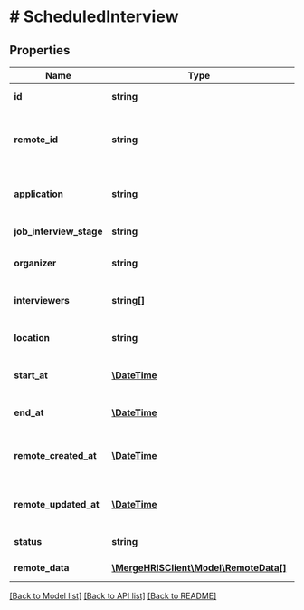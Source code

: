# # ScheduledInterview

## Properties

Name | Type | Description | Notes
------------ | ------------- | ------------- | -------------
**id** | **string** |  | [optional] [readonly]
**remote_id** | **string** | The third-party API ID of the matching object. | [optional]
**application** | **string** | The application being interviewed. | [optional]
**job_interview_stage** | **string** | The stage of the interview. | [optional]
**organizer** | **string** | The user organizing the interview. | [optional]
**interviewers** | **string[]** | Array of &#x60;RemoteUser&#x60; IDs. | [optional]
**location** | **string** | The interview&#39;s location. | [optional]
**start_at** | [**\DateTime**](\DateTime.md) | When the interview was started. | [optional]
**end_at** | [**\DateTime**](\DateTime.md) | When the interview was ended. | [optional]
**remote_created_at** | [**\DateTime**](\DateTime.md) | When the third party&#39;s interview was created. | [optional]
**remote_updated_at** | [**\DateTime**](\DateTime.md) | When the third party&#39;s interview was updated. | [optional]
**status** | **string** |  | [optional] [readonly]
**remote_data** | [**\MergeHRISClient\Model\RemoteData[]**](RemoteData.md) |  | [optional] [readonly]

[[Back to Model list]](../../README.md#models) [[Back to API list]](../../README.md#endpoints) [[Back to README]](../../README.md)
